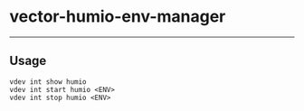 # vector-humio-env-manager

-----

## Usage

```text
vdev int show humio
vdev int start humio <ENV>
vdev int stop humio <ENV>
```
